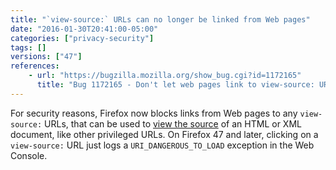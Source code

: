 ```yaml
---
title: "`view-source:` URLs can no longer be linked from Web pages"
date: "2016-01-30T20:41:00-05:00"
categories: ["privacy-security"]
tags: []
versions: ["47"]
references:
    - url: "https://bugzilla.mozilla.org/show_bug.cgi?id=1172165"
      title: "Bug 1172165 - Don't let web pages link to view-source: URLs"
---
```

For security reasons, Firefox now blocks links from Web pages to any `view-source:` URLs, that can be used to [view the source](https://developer.mozilla.org/docs/Tools/View_source) of an HTML or XML document, like other privileged URLs. On Firefox 47 and later, clicking on a `view-source:` URL just logs a `URI_DANGEROUS_TO_LOAD` exception in the Web Console.
